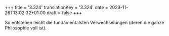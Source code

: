 +++
title = '3.324'
translationKey = '3.324'
date = 2023-11-26T13:02:32+01:00
draft = false
+++

So entstehen leicht die fundamentalsten Verwechselungen (deren die ganze Philosophie voll ist).
